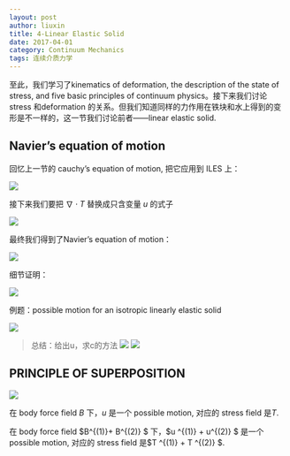 ```yaml
---
layout: post
author: liuxin
title: 4-Linear Elastic Solid  
date: 2017-04-01
category: Continuum Mechanics
tags: 连续介质力学
---
```


至此，我们学习了kinematics of deformation, the description of the state of stress, and five basic principles of continuum physics。接下来我们讨论stress 和deformation 的关系。但我们知道同样的力作用在铁块和水上得到的变形是不一样的，这一节我们讨论前者——linear elastic solid.

## Navier’s equation of motion
回忆上一节的 cauchy’s equation of motion, 把它应用到 ILES 上：
 
![][image-1]

接下来我们要把 $\nabla \cdot T$ 替换成只含变量 $u$ 的式子

![][image-2]

最终我们得到了Navier’s equation of motion：

![][image-3]

细节证明：

![][image-4]

例题：possible motion for an isotropic linearly elastic solid 

![][image-5]

> 总结：给出u，求c的方法
> ![][image-6]
> ![][image-7]

## PRINCIPLE OF SUPERPOSITION

![][image-8]

在 body force field $B$ 下，$u$ 是一个 possible motion, 对应的 stress field 是$T$.

在 body force field $B^{(1)}+ B^{(2)} $ 下，$u ^{(1)} + u^{(2)} $ 是一个 possible motion, 对应的 stress field 是$T ^{(1)} + T ^{(2)} $. 






[image-1]:	http://wx2.sinaimg.cn/mw690/8db2c8cbgy1fhskmc3te2j219i0dltcb.jpg
[image-2]:	http://wx1.sinaimg.cn/mw690/8db2c8cbgy1fhskm9jlanj216h0cswie.jpg
[image-3]:	http://wx1.sinaimg.cn/mw690/8db2c8cbgy1fhskmejta4j20wd03x0te.jpg
[image-4]:	http://wx3.sinaimg.cn/mw690/8db2c8cbgy1fi2l9pejrkj20km0ezgom.jpg
[image-5]:	http://wx4.sinaimg.cn/mw690/8db2c8cbgy1fhtd3qf9osj21280hf0wr.jpg
[image-6]:	http://wx2.sinaimg.cn/mw690/8db2c8cbly9fhtd6y2zafj20pu08p7ai.jpg
[image-7]:	http://wx3.sinaimg.cn/mw690/8db2c8cbgy1fi2l9nejvfj20p20850ub.jpg
[image-8]:	http://wx3.sinaimg.cn/mw690/8db2c8cbgy1fhtd3rygl0j2128042q3l.jpg